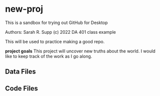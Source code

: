 # new-proj
This is a sandbox for trying out GitHub for Desktop

Authors: Sarah R. Supp (c) 2022
DA 401 class example

This will be used to practice making a good repo. 

**project goals** This project will uncover new truths about the world. I would like to keep track of the work as I go along. 

## Data Files

## Code Files
